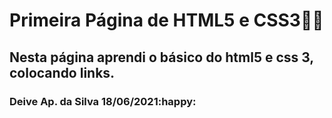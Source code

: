 # Primeira Página de HTML5 e CSS3:man_student:

## Nesta página aprendi o básico do html5 e css 3, colocando links.

### Deive Ap. da Silva 18/06/2021:happy:



